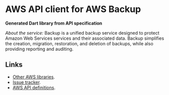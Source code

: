 # AWS API client for AWS Backup

**Generated Dart library from API specification**

*About the service:*
Backup is a unified backup service designed to protect Amazon Web Services
services and their associated data. Backup simplifies the creation,
migration, restoration, and deletion of backups, while also providing
reporting and auditing.

## Links

- [Other AWS libraries](https://github.com/agilord/aws_client/tree/master/generated).
- [Issue tracker](https://github.com/agilord/aws_client/issues).
- [AWS API definitions](https://github.com/aws/aws-sdk-js/tree/master/apis).
